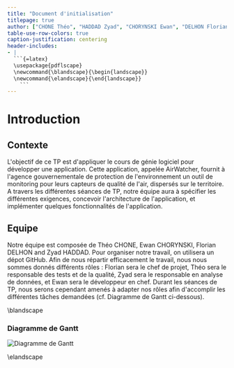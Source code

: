 ```yaml
---
title: "Document d'initialisation"
titlepage: true
author: ["CHONE Théo", "HADDAD Zyad", "CHORYNSKI Ewan", "DELHON Florian"]
table-use-row-colors: true
caption-justification: centering
header-includes:
- |
  ```{=latex}
  \usepackage{pdflscape}
  \newcommand{\blandscape}{\begin{landscape}}
  \newcommand{\elandscape}{\end{landscape}}
    ```
---
```


# Introduction

## Contexte

L'objectif de ce TP est d'appliquer le cours de génie logiciel pour développer une application. Cette application, appelée AirWatcher, fournit à l'agence gouvernementale de protection de l'environnement un outil de monitoring pour leurs capteurs de qualité de l'air, dispersés sur le territoire. A travers les différentes séances de TP, notre équipe aura à spécifier les différentes exigences, concevoir l'architecture de l'application, et implémenter quelques fonctionnalités de l'application.

## Equipe

Notre équipe est composée de Théo CHONE, Ewan CHORYNSKI, Florian DELHON and Zyad HADDAD. Pour organiser notre travail, on utilisera un dépot GitHub. Afin de nous répartir efficacement le travail, nous nous sommes donnés différents rôles : Florian sera le chef de projet, Théo sera le responsable des tests et de la qualité, Zyad sera le responsable en analyse de données, et Ewan sera le développeur en chef. Durant les séances de TP, nous serons cependant amenés à adapter nos rôles afin d'accomplir les différentes tâches demandées (cf. Diagramme de Gantt ci-dessous). 


\blandscape

### Diagramme de Gantt

![Diagramme de Gantt](img/gantt.png)

\elandscape

